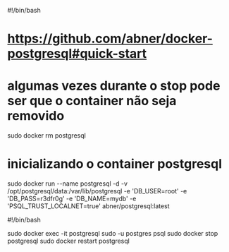 #!/bin/bash
# https://github.com/abner/docker-postgresql#quick-start

# algumas vezes durante o stop pode ser que o container não seja removido
sudo docker rm  postgresql

# inicializando o container postgresql
sudo docker run --name postgresql -d -v /opt/postgresql/data:/var/lib/postgresql -e 'DB_USER=root' -e 'DB_PASS=r3dfr0g'  -e 'DB_NAME=mydb' -e 'PSQL_TRUST_LOCALNET=true' abner/postgresql:latest 



#!/bin/bash

sudo docker exec -it postgresql sudo -u postgres psql
sudo docker stop postgresql
sudo docker restart postgresql

